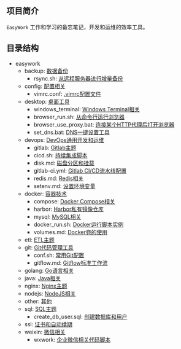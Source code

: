 ## 项目简介

`EasyWork` 工作和学习的备忘笔记，开发和运维的效率工具。


## 目录结构

- easywork
  - backup: [数据备份](backup/)
    - rsync.sh: [从远程服务器进行增量备份](backup/rsync.sh)
  - config: [配置相关](config/)
    - vimrc.conf: [.vimrc配置文件](config/vimrc.conf)
  - desktop: [桌面工具](desktop/)
    - windows_terminal: [Windows Terminal相关](desktop/windows_terminal/)
    - browser_run.sh: [从命令行运行浏览器](desktop/browser_run.sh)
    - browser_use_proxy.bat: [连接某个HTTP代理后打开浏览器](desktop/browser_use_proxy.bat)
    - set_dns.bat: [DNS一键设置工具](desktop/set_dns.bat)
  - devops: [DevOps通用开发和运维](devops/)
    - gitlab: [Gitlab主题](devops/gitlab/)
    - cicd.sh: [持续集成脚本](devops/cicd.sh)
    - disk.md: [磁盘分区和挂载](devops/disk.md)
    - gitlab-ci.yml: [Gitlab CI/CD流水线配置](devops/gitlab-ci.yml)
    - redis.md: [Redis相关](devops/redis.md)
    - setenv.md: [设置环境变量](devops/setenv.md)
  - docker: [容器技术](docker/)
    - compose: [Docker Compose相关](docker/compose/)
    - harbor: [Harbor私有镜像仓库](docker/harbor/)
    - mysql: [MySQL相关](docker/mysql/)
    - docker_run.sh: [Docker运行脚本实例](docker/docker_run.sh)
    - volumes.md: [Docker卷的使用](docker/volumes.md)
  - etl: [ETL主题](etl/)
  - git: [Git代码管理工具](git/)
    - conf.sh: [常用Git配置](git/conf.sh)
    - gitflow.md: [Gitflow标准工作流](git/gitflow.md)
  - golang: [Go语言相关](golang/)
  - java: [Java相关](java/)
  - nginx: [Nginx主题](nginx/)  
  - nodejs: [NodeJS相关](nodejs/)
  - other: [其他](other/)
  - sql: [SQL主题](sql/)
    - create_db_user.sql: [创建数据库和用户](sql/create_db_user.sql)
  - ssl: [证书和自动续期](ssl/)
  - weixin: [微信相关](weixin/)
    - wxwork: [企业微信相关代码脚本](weixin/wxwork.sh)

